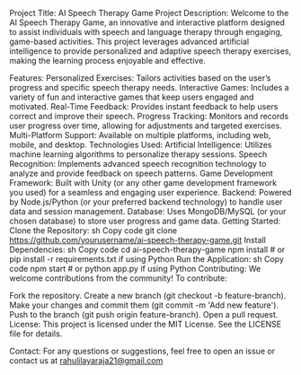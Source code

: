 Project Title: AI Speech Therapy Game
Project Description:
Welcome to the AI Speech Therapy Game, an innovative and interactive platform designed to assist individuals with speech and language therapy through engaging, game-based activities. This project leverages advanced artificial intelligence to provide personalized and adaptive speech therapy exercises, making the learning process enjoyable and effective.

Features:
Personalized Exercises: Tailors activities based on the user’s progress and specific speech therapy needs.
Interactive Games: Includes a variety of fun and interactive games that keep users engaged and motivated.
Real-Time Feedback: Provides instant feedback to help users correct and improve their speech.
Progress Tracking: Monitors and records user progress over time, allowing for adjustments and targeted exercises.
Multi-Platform Support: Available on multiple platforms, including web, mobile, and desktop.
Technologies Used:
Artificial Intelligence: Utilizes machine learning algorithms to personalize therapy sessions.
Speech Recognition: Implements advanced speech recognition technology to analyze and provide feedback on speech patterns.
Game Development Framework: Built with Unity (or any other game development framework you used) for a seamless and engaging user experience.
Backend: Powered by Node.js/Python (or your preferred backend technology) to handle user data and session management.
Database: Uses MongoDB/MySQL (or your chosen database) to store user progress and game data.
Getting Started:
Clone the Repository:
sh
Copy code
git clone https://github.com/yourusername/ai-speech-therapy-game.git
Install Dependencies:
sh
Copy code
cd ai-speech-therapy-game
npm install  # or pip install -r requirements.txt if using Python
Run the Application:
sh
Copy code
npm start  # or python app.py if using Python
Contributing:
We welcome contributions from the community! To contribute:

Fork the repository.
Create a new branch (git checkout -b feature-branch).
Make your changes and commit them (git commit -m 'Add new feature').
Push to the branch (git push origin feature-branch).
Open a pull request.
License:
This project is licensed under the MIT License. See the LICENSE file for details.

Contact:
For any questions or suggestions, feel free to open an issue or contact us at rahulilayaraja21@gmail.com
